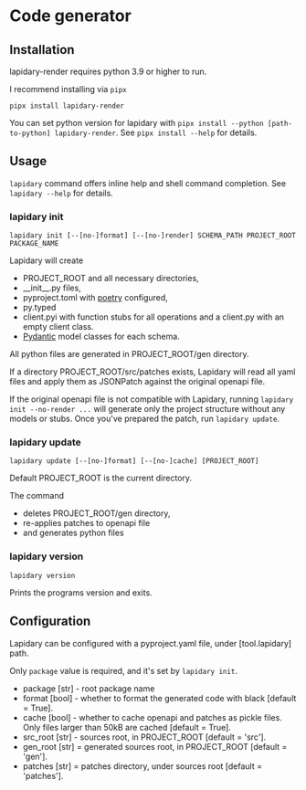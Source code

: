 # Code generator
## Installation

lapidary-render requires python 3.9 or higher to run.

I recommend installing via `pipx`

`pipx install lapidary-render`

You can set python version for lapidary with `pipx install --python [path-to-python] lapidary-render`. See `pipx install --help` for details.

## Usage

`lapidary` command offers inline help and shell command completion. See `lapidary --help` for details.

### lapidary init

`lapidary init [--[no-]format] [--[no-]render] SCHEMA_PATH PROJECT_ROOT PACKAGE_NAME`

Lapidary will create 
- PROJECT_ROOT and all necessary directories,
- \_\_init\_\_.py files,
- pyproject.toml with [poetry](https://python-poetry.org/) configured,
- py.typed
- client.pyi with function stubs for all operations and a client.py with an empty client class.
- [Pydantic](https://docs.pydantic.dev/) model classes for each schema.

All python files are generated in PROJECT_ROOT/gen directory.

If a directory PROJECT_ROOT/src/patches exists, Lapidary will read all yaml files and apply them as JSONPatch against the original openapi file.

If the original openapi file is not compatible with Lapidary, running `lapidary init --no-render ...` will generate only the project structure without any
models or stubs. Once you've prepared the patch, run `lapidary update`.

### lapidary update

`lapidary update [--[no-]format] [--[no-]cache] [PROJECT_ROOT]`

Default PROJECT_ROOT is the current directory.

The command
- deletes PROJECT_ROOT/gen directory,
- re-applies patches to openapi file
- and generates python files

### lapidary version

`lapidary version`

Prints the programs version and exits.

## Configuration

Lapidary can be configured with a pyproject.yaml file, under [tool.lapidary] path.

Only `package` value is required, and it's set by `lapidary init`.

- package [str] - root package name 
- format [bool] - whether to format the generated code with black [default = True].
- cache [bool] - whether to cache openapi and patches as pickle files. Only files larger than 50kB are cached [default = True].
- src_root [str] - sources root, in PROJECT_ROOT [default = 'src'].
- gen_root [str] = generated sources root, in PROJECT_ROOT [default = 'gen'].
- patches [str] = patches directory, under sources root [default = 'patches'].
